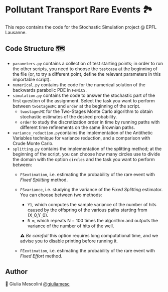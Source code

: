 # Pollutant Transport Rare Events :national_park:
This repo contains the code for the Stochastic Simulation project @ EPFL Lausanne.

## Code Structure :world_map:
- `parameters.py` contains a collection of test starting points; in order to run the other scripts, you need to choose the `testcase` at the beginning of the file (or, to try a different point, define the relevant parameters in this importable script).
- `numerical.py` contains the code for the numerical solution of the backwards parabolic PDE in `FeNiCS`.
- `simulation.py` contains the code to answer the stochastic part of the first question of the assignment. 
Select the task you want to perform between `twostagesMC` and `order` at the beginning of the script.
  - `twostagesMC` for the Two-Stages Monte Carlo algorithm to obtain stochastic estimates of the desired probability.
  - `order` to study the discretization order in time by running paths with different time refinements on the same Brownian paths.
- `variance_reduction.py`contains the implementation of the Antithetic Variables technique for variance reduction, and a comparison with Crude Monte Carlo.
- `splitting.py` contains the implementation of the splitting method; at the beginning of the script, you can choose how many circles use to divide the domain with the option `circles` and the task you want to perform between:
  - `FSextimation`, i.e. estimating the probability of the rare event with *Fixed Splitting* method.
  - `FSvariance`, i.e. studying the variance of the *Fixed Splitting* estimator. You can choose between two methods:
    - `Y1`, which computes the sample variance of the number of hits caused by the offspring of the various paths starting from (X_0,Y_0).
    - `R_m`, which repeats N = 100 times the algorithm and outputs the variance of the number of hits of the well. 
     
     :warning: *Be careful!* this option requires long computational time, and we advise you to disable printing before running it.   
  - `FEextimation`, i.e. estimating the probability of the rare event with *Fixed Effort* method.
## Author
👻 Giulia Mescolini [@giuliamesc](https://github.com/giuliamesc)
